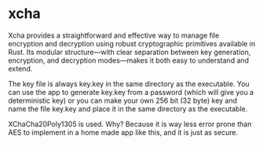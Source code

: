 # xcha 


Xcha provides a straightforward and effective way to manage file encryption and decryption using robust cryptographic primitives available in Rust. Its modular structure—with clear separation between key generation, encryption, and decryption modes—makes it both easy to understand and extend. 

The key file is always key.key in the same directory as the executable. You can use the app to generate key.key from a password (which will give you a deterministic key) or you can make your own 256 bit (32 byte) key and name the file key.key and place it in the same directory as the executable. 

XChaCha20Poly1305 is used. Why? Because it is way less error prone than AES to implement in a home made app like this, and it is just as secure. 
